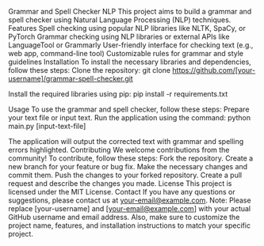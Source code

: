 Grammar and Spell Checker NLP
This project aims to build a grammar and spell checker using Natural Language Processing (NLP) techniques.
Features
Spell checking using popular NLP libraries like NLTK, SpaCy, or PyTorch
Grammar checking using NLP libraries or external APIs like LanguageTool or Grammarly
User-friendly interface for checking text (e.g., web app, command-line tool)
Customizable rules for grammar and style guidelines
Installation
To install the necessary libraries and dependencies, follow these steps:
Clone the repository:
git clone https://github.com/[your-username]/grammar-spell-checker.git

Install the required libraries using pip:
pip install -r requirements.txt

Usage
To use the grammar and spell checker, follow these steps:
Prepare your text file or input text.
Run the application using the command:
python main.py [input-text-file]

The application will output the corrected text with grammar and spelling errors highlighted.
Contributing
We welcome contributions from the community! To contribute, follow these steps:
Fork the repository.
Create a new branch for your feature or bug fix.
Make the necessary changes and commit them.
Push the changes to your forked repository.
Create a pull request and describe the changes you made.
License
This project is licensed under the MIT License.
Contact
If you have any questions or suggestions, please contact us at your-email@example.com.
Note: Please replace [your-username] and [your-email@example.com] with your actual GitHub username and email address. Also, make sure to customize the project name, features, and installation instructions to match your specific project.
